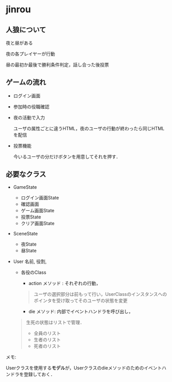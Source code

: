 # jinrou

## 人狼について

夜と昼がある

夜の各プレイヤーが行動

昼の最初か最後で勝利条件判定，話し合った後投票



## ゲームの流れ

- ログイン画面
- 参加時の役職確認



- 夜の活動で入力

  ユーザの属性ごとに違うHTML，夜のユーザの行動が終わったら同じHTMLを配信

- 投票機能

  今いるユーザの分だけボタンを用意してそれを押す．



## 必要なクラス

- GameState 

  - ログイン画面State
  - 確認画面
  - ゲーム画面State
  - 投票State
  - クリア画面State

- SceneState 

  - 夜State
  - 昼State

- User 名前, 役割, 

  - 各役のClass

    - action メソッド : それぞれの行動，

    > ユーザの選択部分は前もって行い，UserClassのインスタンスへのポインタを受け取ってそのユーザの状態を変更

    - die メソッド: 内部でイベントハンドラを呼び出し，

  > 生死の状態はリストで管理．
  >
  > - 全員のリスト
  > - 生者のリスト
  > - 死者のリスト



メモ:

Userクラスを使用する**モデル**が，Userクラスのdieメソッドのためのイベントハンドラを登録しておく．
